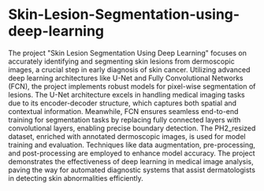 # Skin-Lesion-Segmentation-using-deep-learning
The project "Skin Lesion Segmentation Using Deep Learning" focuses on accurately identifying and segmenting skin lesions from dermoscopic images, a crucial step in early diagnosis of skin cancer. Utilizing advanced deep learning architectures like U-Net and Fully Convolutional Networks (FCN), the project implements robust models for pixel-wise segmentation of lesions. The U-Net architecture excels in handling medical imaging tasks due to its encoder-decoder structure, which captures both spatial and contextual information. Meanwhile, FCN ensures seamless end-to-end training for segmentation tasks by replacing fully connected layers with convolutional layers, enabling precise boundary detection. The PH2_resized dataset, enriched with annotated dermoscopic images, is used for model training and evaluation. Techniques like data augmentation, pre-processing, and post-processing are employed to enhance model accuracy. The project demonstrates the effectiveness of deep learning in medical image analysis, paving the way for automated diagnostic systems that assist dermatologists in detecting skin abnormalities efficiently.
